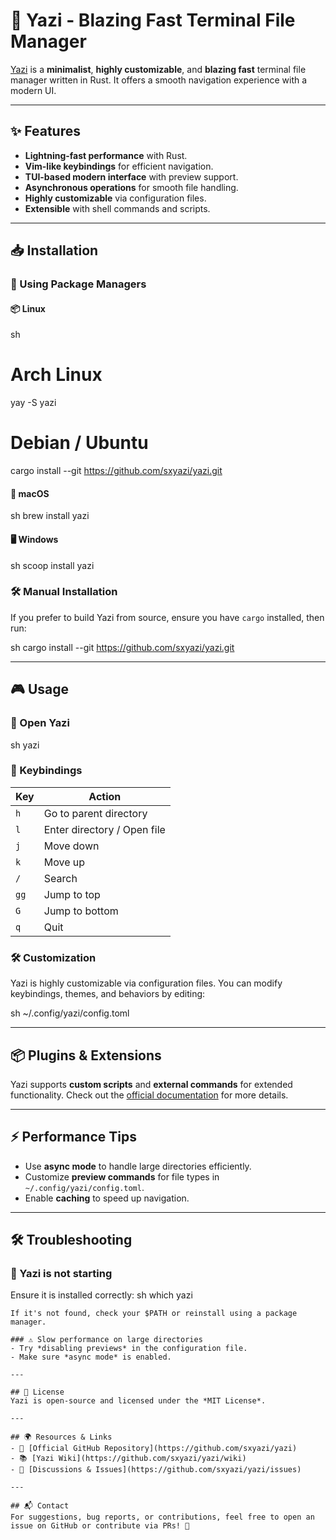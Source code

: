 # 🚀 Yazi - Blazing Fast Terminal File Manager

[Yazi](https://github.com/sxyazi/yazi) is a **minimalist**, **highly customizable**, and **blazing fast** terminal file manager written in Rust. It offers a smooth navigation experience with a modern UI.

---

## ✨ Features

- **Lightning-fast performance** with Rust.
- **Vim-like keybindings** for efficient navigation.
- **TUI-based modern interface** with preview support.
- **Asynchronous operations** for smooth file handling.
- **Highly customizable** via configuration files.
- **Extensible** with shell commands and scripts.

---

## 📥 Installation

### 🔧 Using Package Managers

#### 📦 Linux
sh
# Arch Linux
yay -S yazi

# Debian / Ubuntu
cargo install --git https://github.com/sxyazi/yazi.git


#### 🍎 macOS
sh
brew install yazi


#### 🖥️ Windows
sh
scoop install yazi


### 🛠 Manual Installation
If you prefer to build Yazi from source, ensure you have `cargo` installed, then run:

sh
cargo install --git https://github.com/sxyazi/yazi.git


---

## 🎮 Usage

### 📂 Open Yazi
sh
yazi


### 🔑 Keybindings

| Key        | Action                         |
|-----------|--------------------------------|
| `h`       | Go to parent directory         |
| `l`       | Enter directory / Open file    |
| `j`       | Move down                      |
| `k`       | Move up                        |
| `/`       | Search                         |
| `gg`      | Jump to top                    |
| `G`       | Jump to bottom                 |
| `q`       | Quit                           |

### 🛠 Customization
Yazi is highly customizable via configuration files. You can modify keybindings, themes, and behaviors by editing:

sh
~/.config/yazi/config.toml


---

## 📦 Plugins & Extensions
Yazi supports **custom scripts** and **external commands** for extended functionality. Check out the [official documentation](https://github.com/sxyazi/yazi/wiki) for more details.

---

## ⚡ Performance Tips
- Use **async mode** to handle large directories efficiently.
- Customize **preview commands** for file types in `~/.config/yazi/config.toml`.
- Enable **caching** to speed up navigation.

---

## 🛠 Troubleshooting

### 🚫 Yazi is not starting
Ensure it is installed correctly:
sh
which yazi
```
If it's not found, check your $PATH or reinstall using a package manager.

### ⚠️ Slow performance on large directories
- Try *disabling previews* in the configuration file.
- Make sure *async mode* is enabled.

---

## 📄 License
Yazi is open-source and licensed under the *MIT License*.

---

## 🌍 Resources & Links
- 📖 [Official GitHub Repository](https://github.com/sxyazi/yazi)
- 📚 [Yazi Wiki](https://github.com/sxyazi/yazi/wiki)
- 💬 [Discussions & Issues](https://github.com/sxyazi/yazi/issues)

---

## 📬 Contact
For suggestions, bug reports, or contributions, feel free to open an issue on GitHub or contribute via PRs! 🚀